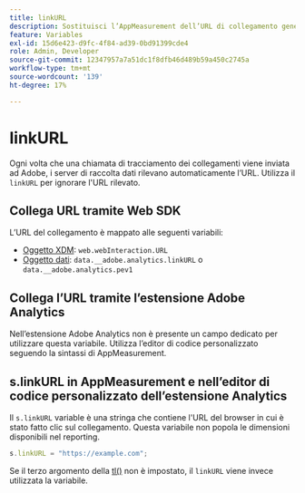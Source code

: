 ```yaml
---
title: linkURL
description: Sostituisci l’AppMeasurement dell’URL di collegamento generato automaticamente utilizzato nelle chiamate di tracciamento dei collegamenti.
feature: Variables
exl-id: 15d6e423-d9fc-4f84-ad39-0bd91399cde4
role: Admin, Developer
source-git-commit: 12347957a7a51dc1f8dfb46d489b59a450c2745a
workflow-type: tm+mt
source-wordcount: '139'
ht-degree: 17%

---
```


# linkURL

Ogni volta che una chiamata di tracciamento dei collegamenti viene inviata ad Adobe, i server di raccolta dati rilevano automaticamente l’URL. Utilizza il `linkURL` per ignorare l&#39;URL rilevato.

## Collega URL tramite Web SDK

L’URL del collegamento è mappato alle seguenti variabili:

* [Oggetto XDM](/help/implement/aep-edge/xdm-var-mapping.md): `web.webInteraction.URL`
* [Oggetto dati](/help/implement/aep-edge/data-var-mapping.md): `data.__adobe.analytics.linkURL` o `data.__adobe.analytics.pev1`

## Collega l’URL tramite l’estensione Adobe Analytics

Nell’estensione Adobe Analytics non è presente un campo dedicato per utilizzare questa variabile. Utilizza l’editor di codice personalizzato seguendo la sintassi di AppMeasurement.

## s.linkURL in AppMeasurement e nell’editor di codice personalizzato dell’estensione Analytics

Il `s.linkURL` variable è una stringa che contiene l&#39;URL del browser in cui è stato fatto clic sul collegamento. Questa variabile non popola le dimensioni disponibili nel reporting.

```js
s.linkURL = "https://example.com";
```

Se il terzo argomento della [tl()](../functions/tl-method.md) non è impostato, il `linkURL` viene invece utilizzata la variabile.
